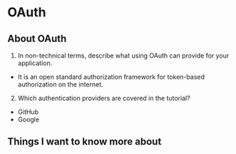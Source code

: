 # OAuth


## About OAuth

1. In non-technical terms, describe what using OAuth can provide for your application.
- It is an open standard authorization framework for token-based authorization on the internet.

2. Which authentication providers are covered in the tutorial?
- GitHub
- Google









## Things I want to know more about
